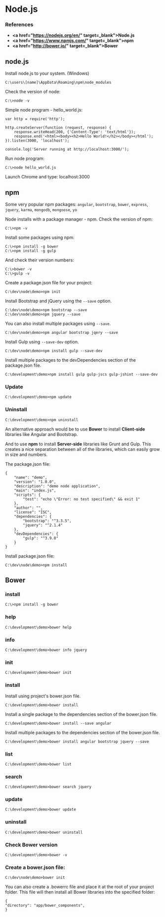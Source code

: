 # Node.js

### References

- **<a href="https://nodejs.org/en/" target=_blank">Node.js</a>**
- **<a href="https://www.npmjs.com/" target=_blank">npm</a>**
- **<a href="http://bower.io/" target=_blank">Bower</a>**

## node.js

Install node.js to your system. (Windows)

	C:\users\[name]\AppData\Roaming\npm\node_modules

Check the version of node:

	C:\>node -v

Simple node program - hello_world.js:

	var http = require('http');

	http.createServer(function (request, response) {
		response.writeHead(200, {'Content-Type': 'text/html'});
		response.end('<html><body><h2>Hello World!</h2></body></html');
	}).listen(3000, 'localhost');

	console.log('Server running at http://localhost:3000/');

Run node program:

	C:\>node hello_world.js

Launch Chrome and type: localhost:3000

## npm

Some very popular npm packages: <code>angular</code>, <code>bootstrap</code>, <code>bower</code>, <code>express</code>, <code>jquery</code>, <code>karma</code>, <code>mongodb</code>, <code>mongoose</code>, <code>yo</code>

Node installs with a package manager - npm. 
Check the version of npm:

	C:\>npm -v

Install some packages using npm:

	C:\>npm install -g bower
	C:\>npm install -g gulp

And check their version numbers:

	C:\>bower -v
	C:\>gulp -v

Create a package.json file for your project:

	C:\dev\node\demo>npm init

Install Bootstrap and jQuery using the <code>--save</code> option. 

	C:\dev\node\demo>npm bootstrap --save
	C:\dev\node\demo>npm jquery --save

You can also install multiple packages using <code>--save</code>.

	C:\dev\node\demo>npm angular bootstrap jqery --save

Install Gulp using <code>--save-dev</code> option.

	C:\dev\node\demo>npm install gulp --save-dev

Install multiple packages to the devDependencies section of the package.json file.
	
	C:\development\demo>npm install gulp gulp-jscs gulp-jshint --save-dev

### Update

	C:\development\demo>npm update


### Uninstall

	C:\development\demo>npm uninstall



An alternative approach would be to use **Bower** to install **Client-side** libraries like Angular and Bootstrap. 

And to use **npm** to install **Server-side** libraries like Grunt and Gulp. This creates a nice separation between all of the libraries, which can easily grow in size and numbers.

The package.json file:

	{
  		"name": "demo",
  		"version": "1.0.0",
  		"description": "demo node application",
  		"main": "index.js",
  		"scripts": {
    		"test": "echo \"Error: no test specified\" && exit 1"
  		},
  		"author": "",
  		"license": "ISC",
  		"dependencies": {
    		"bootstrap": "^3.3.5",
    		"jquery": "^2.1.4"
  		},
  		"devDependencies": {
    		"gulp": "^3.9.0"
  		}
	}

Install package.json file:

	C:\dev\node\demo>npm install

## Bower

### install

	C:\>npm install -g bower

### help

	C:\development\demo>bower help

### info

	C:\development\demo>bower info jquery

### init

	C:\development\demo>bower init

### install

Install using project's bower.json file.

	C:\development\demo>bower install


Install a single package to the dependencies section of the bower.json file.
	
	C:\development\demo>bower install --save angular


Install multiple packages to the dependencies section of the bower.json file.
	
	C:\development\demo>bower install angular bootstrap jquery --save

### list
	
	C:\development\demo>bower list

### search

	C:\development\demo>bower search jquery

### update
	
	C:\development\demo>bower update

### uninstall
	
	C:\development\demo>bower uninstall

### Check Bower version
	
	C:\development\demo>bower -v

### Create a bower.json file:
	
	C:\dev\node\demo>bower init

You can also create a .bowerrc file and place it at the root of your project folder. This file will then install all Bower libraries into the specified folder:

    {
    "directory": "app/bower_components",
	}







